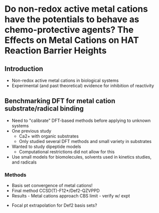 # Do non-redox active metal cations have the potentials to behave as chemo-protective agents? The Effects on Metal Cations on HAT Reaction Barrier Heights

## Introduction

* Non-redox active metal cations in biological systems
* Experimental (and past theoretical) evidence for inhibition of reactivity

## Benchmarking DFT for metal cation substrate/radical binding

* Need to "calibrate" DFT-based methods before applying to unknown systems
* One previous study
  - Ca2+ with organic substrates
  - Only studied several DFT methods and small variety in substrates
* Wanted to study dipeptide models
  - Computational restrictions did not allow for this
* Use small models for biomolecules, solvents used in kinetics studies, and radicals

### Methods
* Basis set convergence of metal cations!
* Final method CCSD(T)-F12*/Def2-QZVPPD
* Results - Metal cations approach CBS limit - verify w/ expt
 - Focal pt extrapolation for Def2 basis sets?
